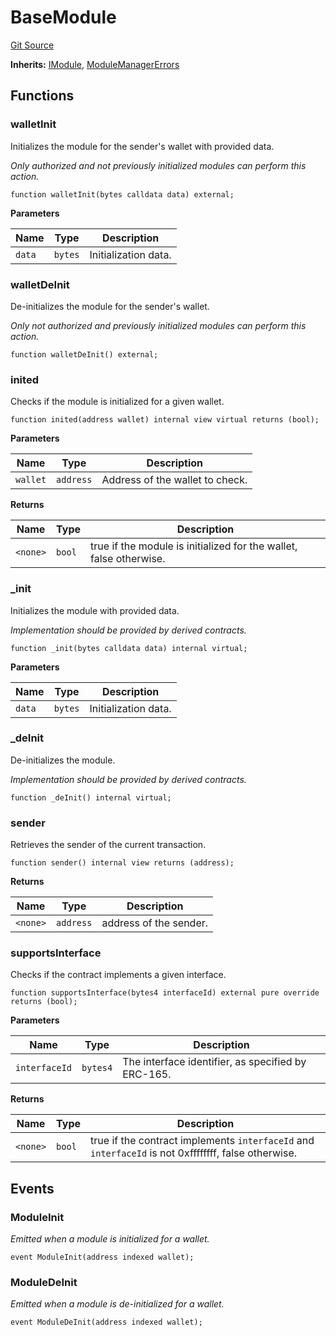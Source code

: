 # BaseModule
[Git Source](https://github.com/TrueWallet/contracts/blob/43e94f0622a36448f24323cfe74a0e2604784f80/src/modules/BaseModule.sol)

**Inherits:**
[IModule](/src/interfaces/IModule.sol/interface.IModule.md), [ModuleManagerErrors](/src/common/Errors.sol/contract.ModuleManagerErrors.md)


## Functions
### walletInit

Initializes the module for the sender's wallet with provided data.

*Only authorized and not previously initialized modules can perform this action.*


```solidity
function walletInit(bytes calldata data) external;
```
**Parameters**

|Name|Type|Description|
|----|----|-----------|
|`data`|`bytes`|Initialization data.|


### walletDeInit

De-initializes the module for the sender's wallet.

*Only not authorized and previously initialized modules can perform this action.*


```solidity
function walletDeInit() external;
```

### inited

Checks if the module is initialized for a given wallet.


```solidity
function inited(address wallet) internal view virtual returns (bool);
```
**Parameters**

|Name|Type|Description|
|----|----|-----------|
|`wallet`|`address`|Address of the wallet to check.|

**Returns**

|Name|Type|Description|
|----|----|-----------|
|`<none>`|`bool`|true if the module is initialized for the wallet, false otherwise.|


### _init

Initializes the module with provided data.

*Implementation should be provided by derived contracts.*


```solidity
function _init(bytes calldata data) internal virtual;
```
**Parameters**

|Name|Type|Description|
|----|----|-----------|
|`data`|`bytes`|Initialization data.|


### _deInit

De-initializes the module.

*Implementation should be provided by derived contracts.*


```solidity
function _deInit() internal virtual;
```

### sender

Retrieves the sender of the current transaction.


```solidity
function sender() internal view returns (address);
```
**Returns**

|Name|Type|Description|
|----|----|-----------|
|`<none>`|`address`|address of the sender.|


### supportsInterface

Checks if the contract implements a given interface.


```solidity
function supportsInterface(bytes4 interfaceId) external pure override returns (bool);
```
**Parameters**

|Name|Type|Description|
|----|----|-----------|
|`interfaceId`|`bytes4`|The interface identifier, as specified by ERC-165.|

**Returns**

|Name|Type|Description|
|----|----|-----------|
|`<none>`|`bool`|true if the contract implements `interfaceId` and `interfaceId` is not 0xffffffff, false otherwise.|


## Events
### ModuleInit
*Emitted when a module is initialized for a wallet.*


```solidity
event ModuleInit(address indexed wallet);
```

### ModuleDeInit
*Emitted when a module is de-initialized for a wallet.*


```solidity
event ModuleDeInit(address indexed wallet);
```

